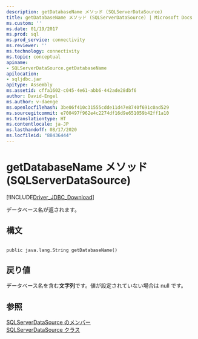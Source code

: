 ```yaml
---
description: getDatabaseName メソッド (SQLServerDataSource)
title: getDatabaseName メソッド (SQLServerDataSource) | Microsoft Docs
ms.custom: ''
ms.date: 01/19/2017
ms.prod: sql
ms.prod_service: connectivity
ms.reviewer: ''
ms.technology: connectivity
ms.topic: conceptual
apiname:
- SQLServerDataSource.getDatabaseName
apilocation:
- sqljdbc.jar
apitype: Assembly
ms.assetid: cffa1602-c045-4e61-abb6-442ade28dbf6
author: David-Engel
ms.author: v-daenge
ms.openlocfilehash: 3be06f410c31555cdde11d47e8740f691c0ad529
ms.sourcegitcommit: e700497f962e4c2274df16d9e651059b42ff1a10
ms.translationtype: HT
ms.contentlocale: ja-JP
ms.lasthandoff: 08/17/2020
ms.locfileid: "88436444"
---
```

# <a name="getdatabasename-method-sqlserverdatasource"></a>getDatabaseName メソッド (SQLServerDataSource)
[!INCLUDE[Driver_JDBC_Download](../../../includes/driver_jdbc_download.md)]

  データベース名が返されます。  
  
## <a name="syntax"></a>構文  
  
```  
  
public java.lang.String getDatabaseName()  
```  
  
## <a name="return-value"></a>戻り値  
 データベース名を含む**文字列**です。値が設定されていない場合は null です。  
  
## <a name="see-also"></a>参照  
 [SQLServerDataSource のメンバー](../../../connect/jdbc/reference/sqlserverdatasource-members.md)   
 [SQLServerDataSource クラス](../../../connect/jdbc/reference/sqlserverdatasource-class.md)  
  
  
